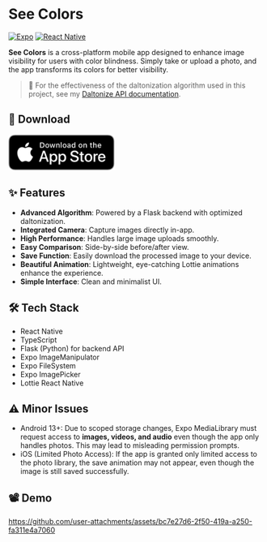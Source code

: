 # See Colors

[![Expo](https://img.shields.io/badge/expo-1C1E24?style=for-the-badge&logo=expo&logoColor=#D04A37)](https://expo.dev/)
[![React Native](https://img.shields.io/badge/react_native-%2320232a.svg?style=for-the-badge&logo=react&logoColor=%2361DAFB)](https://reactnative.dev/)

**See Colors** is a cross-platform mobile app designed to enhance image visibility for users with color blindness. Simply take or upload a photo, and the app transforms its colors for better visibility.

> 🔬 For the effectiveness of the daltonization algorithm used in this project, see my [Daltonize API documentation](https://github.com/MelvinDinh3302/daltonize-api#demonstration).

## 📲 Download
<a href="https://apps.apple.com/us/app/see-colors/id6747242092">
  <img src="badges/Download_on_the_App_Store_Badge_US-UK_RGB_blk_092917.svg" height="70"/>
</a>

## ✨ Features

- **Advanced Algorithm**: Powered by a Flask backend with optimized daltonization.
- **Integrated Camera**: Capture images directly in-app.
- **High Performance**: Handles large image uploads smoothly.
- **Easy Comparison**: Side-by-side before/after view.
- **Save Function**: Easily download the processed image to your device.
- **Beautiful Animation**: Lightweight, eye-catching Lottie animations enhance the experience. 
- **Simple Interface**: Clean and minimalist UI.

## 🛠️ Tech Stack

- React Native
- TypeScript
- Flask (Python) for backend API
- Expo ImageManipulator
- Expo FileSystem
- Expo ImagePicker
- Lottie React Native

## ⚠️ Minor Issues

- Android 13+: Due to scoped storage changes, Expo MediaLibrary must request access to **images, videos, and audio** even though the app only handles photos. This may lead to misleading permission prompts.
- iOS (Limited Photo Access): If the app is granted only limited access to the photo library, the save animation may not appear, even though the image is still saved successfully.

## 📽️ Demo

https://github.com/user-attachments/assets/bc7e27d6-2f50-419a-a250-fa311e4a7060

